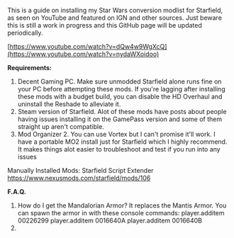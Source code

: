 This is a guide on installing my Star Wars conversion modlist for Starfield, as seen on YouTube and featured on IGN and other sources. Just beware this is still a work in progress and this GitHub page will be updated periodically. 

[https://www.youtube.com/watch?v=dQw4w9WgXcQ](https://www.youtube.com/watch?v=nydaWXoidoo)

**Requirements:**
1. Decent Gaming PC. Make sure unmodded Starfield alone runs fine on your PC before attempting these mods. If you're lagging after installing these mods with a budget build, you can disable the HD Overhaul and uninstall the Reshade to alleviate it.
2. Steam version of Starfield. Alot of these mods have posts about people having issues installing it on the GamePass version and some of them straight up aren't compatible.
3. Mod Organizer 2. You can use Vortex but I can't promise it'll work. I have a portable MO2 install just for Starfield which I highly recommend. It makes things alot easier to troubleshoot and test if you run into any issues


Manually Installed Mods:
Starfield Script Extender
https://www.nexusmods.com/starfield/mods/106

**F.A.Q.**
1. How do I get the Mandalorian Armor?
   It replaces the Mantis Armor. You can spawn the armor in with these console commands:
   player.additem 00226299
   player.additem 0016640A
   player.additem 0016640B
2. 
